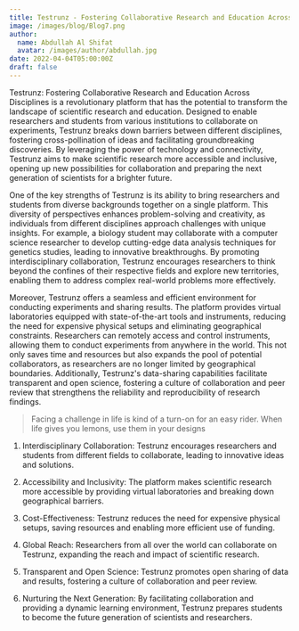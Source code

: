 ```yaml
---
title: Testrunz - Fostering Collaborative Research and Education Across Disciplines
image: /images/blog/Blog7.png
author:
  name: Abdullah Al Shifat
  avatar: /images/author/abdullah.jpg
date: 2022-04-04T05:00:00Z
draft: false
---
```



Testrunz: Fostering Collaborative Research and Education Across Disciplines is a revolutionary platform that has the potential to transform the landscape of scientific research and education. Designed to enable researchers and students from various institutions to collaborate on experiments, Testrunz breaks down barriers between different disciplines, fostering cross-pollination of ideas and facilitating groundbreaking discoveries. By leveraging the power of technology and connectivity, Testrunz aims to make scientific research more accessible and inclusive, opening up new possibilities for collaboration and preparing the next generation of scientists for a brighter future.

One of the key strengths of Testrunz is its ability to bring researchers and students from diverse backgrounds together on a single platform. This diversity of perspectives enhances problem-solving and creativity, as individuals from different disciplines approach challenges with unique insights. For example, a biology student may collaborate with a computer science researcher to develop cutting-edge data analysis techniques for genetics studies, leading to innovative breakthroughs. By promoting interdisciplinary collaboration, Testrunz encourages researchers to think beyond the confines of their respective fields and explore new territories, enabling them to address complex real-world problems more effectively.

Moreover, Testrunz offers a seamless and efficient environment for conducting experiments and sharing results. The platform provides virtual laboratories equipped with state-of-the-art tools and instruments, reducing the need for expensive physical setups and eliminating geographical constraints. Researchers can remotely access and control instruments, allowing them to conduct experiments from anywhere in the world. This not only saves time and resources but also expands the pool of potential collaborators, as researchers are no longer limited by geographical boundaries. Additionally, Testrunz's data-sharing capabilities facilitate transparent and open science, fostering a culture of collaboration and peer review that strengthens the reliability and reproducibility of research findings.

<Blockquote name="!Alexender Smith">
  Facing a challenge in life is kind of a turn-on for an easy rider. When life gives you lemons, use them in your designs
</Blockquote>

1. Interdisciplinary Collaboration: Testrunz encourages researchers and students from different fields to collaborate, leading to innovative ideas and solutions.

2. Accessibility and Inclusivity: The platform makes scientific research more accessible by providing virtual laboratories and breaking down geographical barriers.

3. Cost-Effectiveness: Testrunz reduces the need for expensive physical setups, saving resources and enabling more efficient use of funding.

4. Global Reach: Researchers from all over the world can collaborate on Testrunz, expanding the reach and impact of scientific research.

5. Transparent and Open Science: Testrunz promotes open sharing of data and results, fostering a culture of collaboration and peer review.

6. Nurturing the Next Generation: By facilitating collaboration and providing a dynamic learning environment, Testrunz prepares students to become the future generation of scientists and researchers.
